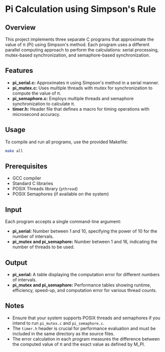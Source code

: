 # Pi Calculation using Simpson's Rule

## Overview
This project implements three separate C programs that approximate the value of π (Pi) using Simpson's method. Each program uses a different parallel computing approach to perform the calculations: serial processing, mutex-based synchronization, and semaphore-based synchronization.

## Features
  - **pi_serial.c:** Approximates π using Simpson's method in a serial manner.
  - **pi_mutex.c:** Uses multiple threads with mutex for synchronization to compute the value of π.
  - **pi_semaphore.c:** Employs multiple threads and semaphore synchronization to calculate π.
  - **timer.h:** Header file that defines a macro for timing operations with microsecond accuracy.

## Usage
To compile and run all programs, use the provided Makefile:
  ```bash
  make all
  ```

## Prerequisites
  - GCC compiler
  - Standard C libraries
  - POSIX Threads library (`pthread`)
  - POSIX Semaphores (if available on the system)

## Input
Each program accepts a single command-line argument:
  - **pi_serial:** Number between 1 and 10, specifying the power of 10 for the number of intervals.
  - **pi_mutex and pi_semaphore:** Number between 1 and 16, indicating the number of threads to be used.

## Output
  - **pi_serial:** A table displaying the computation error for different numbers of intervals.
  - **pi_mutex and pi_semaphore:** Performance tables showing runtime, efficiency, speed-up, and computation error for various thread counts.

## Notes
  - Ensure that your system supports POSIX threads and semaphores if you intend to run `pi_mutex.c` and `pi_semaphore.c`.
  - The `timer.h` header is crucial for performance evaluation and must be included in the same directory as the source files.
  - The error calculation in each program measures the difference between the computed value of π and the exact value as defined by M_PI.